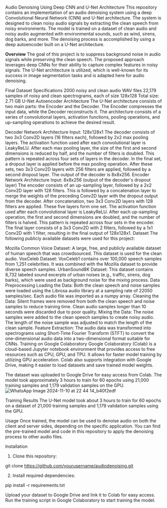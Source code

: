 Audio Denoising Using Deep CNN and U-Net Architecture
This repository contains an implementation of an audio denoising system using a deep Convolutional Neural Network (CNN) and U-Net architecture. The system is designed to clean noisy audio signals by extracting the clean speech from noisy environments. The model is trained on a dataset of clean audio and noisy audio augmented with environmental sounds, such as wind, sirens, dog barks, and more. The denoising process is accomplished by using a deep autoencoder built on a U-Net architecture.

**Overview**
The goal of this project is to suppress background noise in audio signals while preserving the clean speech. The proposed approach leverages deep CNNs for their ability to capture complex features in noisy signals. The U-Net architecture is utilized, which is well-known for its success in image segmentation tasks and is adapted here for audio denoising.

Final Dataset Specifications
2000 noisy and clean audio WAV files
22,179 samples of noisy and clean spectrograms, each of size 128x128
Total size: 2.71 GB
U-Net Autoencoder Architecture
The U-Net architecture consists of two main parts: the Encoder and the Decoder. The Encoder compresses the input data, while the Decoder reconstructs it. The architecture consists of a series of convolutional layers, activation functions, pooling operations, and up-sampling operations to achieve the desired result.

Decoder Network Architecture
Input: 128x128x1
The decoder consists of two 3x3 Conv2D layers (16 filters each), followed by 2x2 max pooling layers. The activation function used after each convolutional layer is LeakyReLU. After each max pooling layer, the size of the first and second dimensions is reduced by half, and the number of filters is doubled.
This pattern is repeated across four sets of layers in the decoder. In the final set, a dropout layer is applied before the max pooling operation.
After these sets, two 3x3 Conv2D layers with 256 filters are applied, followed by a second dropout layer.
The output of the decoder is 8x8x256.
Encoder Network Architecture
Input: 8x8x256 (output of the decoder's dropout layer)
The encoder consists of an up-sampling layer, followed by a 2x2 Conv2D layer with 128 filters. This is followed by a concatenation layer to merge the weights of the preceding Conv2D layer with the dropout output from the decoder.
After concatenation, two 3x3 Conv2D layers with 128 filters are applied. These five layers form one set.
The activation function used after each convolutional layer is LeakyReLU.
After each up-sampling operation, the first and second dimensions are doubled, and the number of filters is halved. This pattern is repeated across four sets in the encoder.
The final layer consists of a 3x3 Conv2D with 2 filters, followed by a 1x1 Conv2D with 1 filter, resulting in the final output of 128x128x1.
Dataset
The following publicly available datasets were used for this project:

Mozilla Common Voice Dataset: A large, free, and publicly available dataset of human speech that was crowdsourced. This dataset is used for the clean audio.
VoxCeleb Dataset: VoxCeleb1 contains over 100,000 speech samples from 1,251 celebrities. It was combined with the Mozilla dataset to provide diverse speech samples.
UrbanSound8K Dataset: This dataset contains 8,732 labeled sound excerpts of urban noises (e.g., traffic, sirens, dog barks), which were used as background noise for the mixing process.
Data Preprocessing
Loading the Data: Both the clean speech and noise samples were loaded using the Librosa audio library at a sampling rate of 22050 samples/sec. Each audio file was imported as a numpy array.
Cleaning the Data: Silent frames were removed from both the clean speech and noise samples to reduce training time. Clean audio samples longer than 10 seconds were discarded due to poor quality.
Mixing the Data: The noise samples were added to the clean speech samples to create noisy audio. The length of the noise sample was adjusted to match the length of the clean sample.
Feature Extraction: The audio data was transformed into spectrograms using Short-Time Fourier Transform (STFT) to convert the one-dimensional audio data into a two-dimensional format suitable for CNNs.
Training on Google Colaboratory
Google Colaboratory (Colab) is a cloud-based Jupyter notebook environment that provides access to free resources such as CPU, GPU, and TPU. It allows for faster model training by utilizing GPU acceleration. Colab also supports integration with Google Drive, making it easier to load datasets and save trained model weights.

The dataset was uploaded to Google Drive for easy access from Colab. The model took approximately 3 hours to train for 60 epochs using 21,000 training samples and 1,179 validation samples on the GPU.
![WhatsApp Image 2024-11-10 at 22 44 14_b40f2edf](https://github.com/user-attachments/assets/68fe866f-9db1-4016-8d72-0c7381c6cb8d)


Training Results
The U-Net model took about 3 hours to train for 60 epochs on a dataset of 21,000 training samples and 1,179 validation samples using the GPU.

Usage
Once trained, the model can be used to denoise audio on both the client and server sides, depending on the specific application. You can find the pre-trained model and code in this repository to apply the denoising process to other audio files.

Installation
1) Clone this repository:

git clone https://github.com/yourusername/audiodenoising.git

2) Install required dependencies:

pip install -r requirements.txt

Upload your dataset to Google Drive and link it to Colab for easy access.
Run the training script in Google Colaboratory to start training the model.
